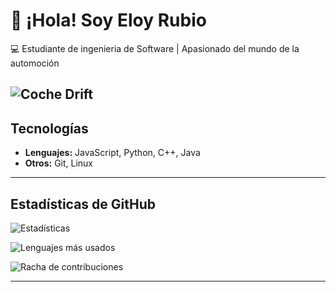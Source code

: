 # 👋 ¡Hola! Soy Eloy Rubio

💻 Estudiante de ingenieria de Software | Apasionado del mundo de la automoción

![Coche Drift](https://media.giphy.com/media/v1.Y2lkPTc5MGI3NjExNTF4aXFkYzVkM3U0Y3lsMmgya3M0MW00bTQycDdqYzVtNGpuM2dvYyZlcD12MV9naWZzX3NlYXJjaCZjdD1n/k2evHZ2EvAV5m/giphy.gif)
---

## Tecnologías
- **Lenguajes:** JavaScript, Python, C++, Java  
- **Otros:** Git, Linux  

---

## Estadísticas de GitHub
![Estadísticas](https://github-readme-stats.vercel.app/api?username=EloyRS&show_icons=true&theme=tokyonight)

![Lenguajes más usados](https://github-readme-stats.vercel.app/api/top-langs/?username=EloyRS&layout=compact&theme=tokyonight)

![Racha de contribuciones](https://streak-stats.demolab.com?user=TU_USUARIO&theme=tokyonight)

---
